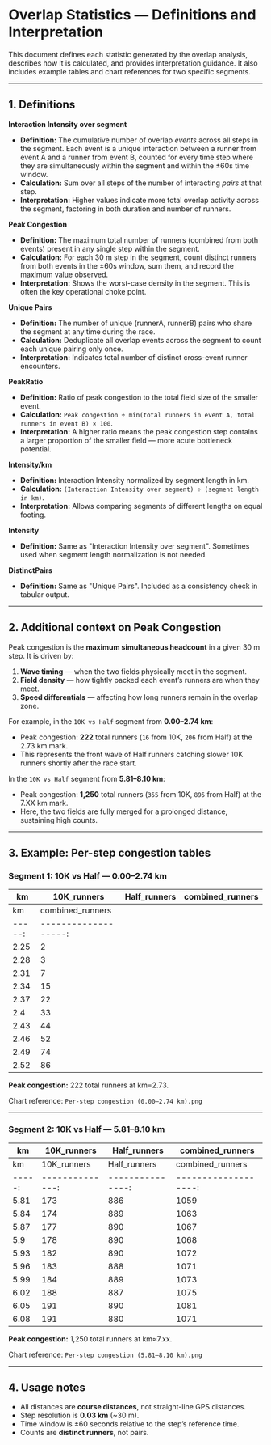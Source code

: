 # Overlap Statistics — Definitions and Interpretation

This document defines each statistic generated by the overlap analysis, describes how it is calculated, and provides interpretation guidance. It also includes example tables and chart references for two specific segments.

---

## 1. Definitions

**Interaction Intensity over segment**  
- **Definition:** The cumulative number of overlap *events* across all steps in the segment. Each event is a unique interaction between a runner from event A and a runner from event B, counted for every time step where they are simultaneously within the segment and within the ±60s time window.  
- **Calculation:** Sum over all steps of the number of interacting *pairs* at that step.  
- **Interpretation:** Higher values indicate more total overlap activity across the segment, factoring in both duration and number of runners.

**Peak Congestion**  
- **Definition:** The maximum total number of runners (combined from both events) present in any single step within the segment.  
- **Calculation:** For each 30 m step in the segment, count distinct runners from both events in the ±60s window, sum them, and record the maximum value observed.  
- **Interpretation:** Shows the worst-case density in the segment. This is often the key operational choke point.

**Unique Pairs**  
- **Definition:** The number of unique (runnerA, runnerB) pairs who share the segment at any time during the race.  
- **Calculation:** Deduplicate all overlap events across the segment to count each unique pairing only once.  
- **Interpretation:** Indicates total number of distinct cross-event runner encounters.

**PeakRatio**  
- **Definition:** Ratio of peak congestion to the total field size of the smaller event.  
- **Calculation:** `Peak congestion ÷ min(total runners in event A, total runners in event B) × 100`.  
- **Interpretation:** A higher ratio means the peak congestion step contains a larger proportion of the smaller field — more acute bottleneck potential.

**Intensity/km**  
- **Definition:** Interaction Intensity normalized by segment length in km.  
- **Calculation:** `(Interaction Intensity over segment) ÷ (segment length in km)`.  
- **Interpretation:** Allows comparing segments of different lengths on equal footing.

**Intensity**  
- **Definition:** Same as "Interaction Intensity over segment". Sometimes used when segment length normalization is not needed.

**DistinctPairs**  
- **Definition:** Same as "Unique Pairs". Included as a consistency check in tabular output.

---

## 2. Additional context on Peak Congestion

Peak congestion is the **maximum simultaneous headcount** in a given 30 m step. It is driven by:  
1. **Wave timing** — when the two fields physically meet in the segment.  
2. **Field density** — how tightly packed each event’s runners are when they meet.  
3. **Speed differentials** — affecting how long runners remain in the overlap zone.

For example, in the `10K vs Half` segment from **0.00–2.74 km**:  
- Peak congestion: **222** total runners (`16` from 10K, `206` from Half) at the 2.73 km mark.  
- This represents the front wave of Half runners catching slower 10K runners shortly after the race start.

In the `10K vs Half` segment from **5.81–8.10 km**:  
- Peak congestion: **1,250** total runners (`355` from 10K, `895` from Half) at the 7.XX km mark.  
- Here, the two fields are fully merged for a prolonged distance, sustaining high counts.

---

## 3. Example: Per-step congestion tables

### Segment 1: 10K vs Half — 0.00–2.74 km

| km | 10K_runners | Half_runners | combined_runners |
|----|-------------|--------------|------------------|
|   km |   combined_runners |
|-----:|-------------------:|
| 2.25 |                  2 |
| 2.28 |                  3 |
| 2.31 |                  7 |
| 2.34 |                 15 |
| 2.37 |                 22 |
| 2.4  |                 33 |
| 2.43 |                 44 |
| 2.46 |                 52 |
| 2.49 |                 74 |
| 2.52 |                 86 |

**Peak congestion:** 222 total runners at km=2.73.

Chart reference: `Per-step congestion (0.00–2.74 km).png`

---

### Segment 2: 10K vs Half — 5.81–8.10 km

| km | 10K_runners | Half_runners | combined_runners |
|----|-------------|--------------|------------------|
|   km |   10K_runners |   Half_runners |   combined_runners |
|-----:|--------------:|---------------:|-------------------:|
| 5.81 |           173 |            886 |               1059 |
| 5.84 |           174 |            889 |               1063 |
| 5.87 |           177 |            890 |               1067 |
| 5.9  |           178 |            890 |               1068 |
| 5.93 |           182 |            890 |               1072 |
| 5.96 |           183 |            888 |               1071 |
| 5.99 |           184 |            889 |               1073 |
| 6.02 |           188 |            887 |               1075 |
| 6.05 |           191 |            890 |               1081 |
| 6.08 |           191 |            880 |               1071 |

**Peak congestion:** 1,250 total runners at km≈7.xx.

Chart reference: `Per-step congestion (5.81–8.10 km).png`

---

## 4. Usage notes

- All distances are **course distances**, not straight-line GPS distances.  
- Step resolution is **0.03 km** (~30 m).  
- Time window is ±60 seconds relative to the step’s reference time.  
- Counts are **distinct runners**, not pairs.

